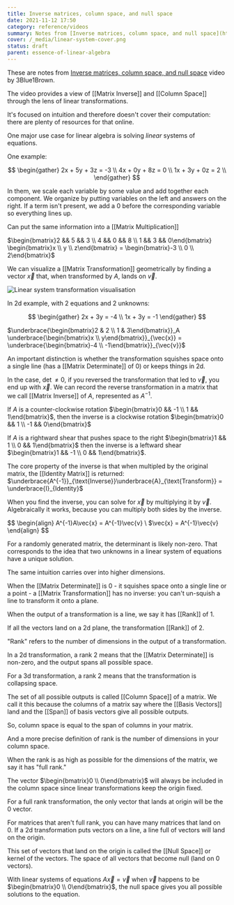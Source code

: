 ```yaml
---
title: Inverse matrices, column space, and null space
date: 2021-11-12 17:50
category: reference/videos
summary: Notes from [Inverse matrices, column space, and null space](https://www.youtube.com/watch?v=uQhTuRlWMxw) by 3Blue1Brown from the [Essence of linear algebra](https://www.youtube.com/playlist?list=PLZHQObOWTQDPD3MizzM2xVFitgF8hE_ab) series
cover: /_media/linear-system-cover.png
status: draft
parent: essence-of-linear-algebra
---
```


These are notes from [Inverse matrices, column space, and null space](https://www.youtube.com/watch?v=uQhTuRlWMxw) video by 3Blue1Brown.

The video provides a view of [[Matrix Inverse]] and [[Column Space]] through the lens of linear transformations.

It's focused on intuition and therefore doesn't cover their computation: there are plenty of resources for that online.

One major use case for linear algebra is solving *linear* systems of equations.

One example:

$$
\begin{gather}
2x + 5y + 3z = -3 \\
4x + 0y + 8z = 0 \\
1x + 3y + 0z = 2 \\
\end{gather}
$$

In them, we scale each variable by some value and add together each component. We organize by putting variables on the left and answers on the right. If a term isn't present, we add a 0 before the corresponding variable so everything lines up.

Can put the same information into a [[Matrix Multiplication]]

$\begin{bmatrix}2 && 5 && 3 \\ 4 && 0 && 8 \\ 1 && 3 && 0\end{bmatrix} \begin{bmatrix}x \\ y \\ z\end{bmatrix} = \begin{bmatrix}-3 \\ 0 \\ 2\end{bmatrix}$

We can visualize a [[Matrix Transformation]] geometrically by finding a vector $\vec{x}$ that, when transformed by $A$, lands on $\vec{v}$.

![Linear system transformation visualisation](/_media/linear-system-trans-visual.png)

In 2d example, with 2 equations and 2 unknowns:

$$
\begin{gather}
2x + 3y = -4 \\
1x + 3y = -1
\end{gather}
$$

$\underbrace{\begin{bmatrix}2 & 2 \\ 1 & 3\end{bmatrix}}_A  \underbrace{\begin{bmatrix}x \\ y\end{bmatrix}}_{\vec{x}} = \underbrace{\begin{bmatrix}-4 \\ -1\end{bmatrix}}_{\vec{v}}$

An important distinction is whether the transformation squishes space onto a single line (has a [[Matrix Determinate]] of 0) or keeps things in 2d.

In the case, $\det \ne 0$, if you reversed the transformation that led to $\vec{v}$, you end up with $\vec{x}$. We can record the reverse transformation in a matrix that we call [[Matrix Inverse]] of $A$, represented as $A^{-1}$.

If $A$ is a counter-clockwise rotation $\begin{bmatrix}0 && -1 \\ 1 && 1\end{bmatrix}$, then the inverse is a clockwise rotation $\begin{bmatrix}0 && 1 \\ -1 && 0\end{bmatrix}$

If $A$ is a rightward shear that pushes space to the right $\begin{bmatrix}1 && 1 \\ 0 && 1\end{bmatrix}$ then the inverse is a leftward shear $\begin{bmatrix}1 && -1 \\ 0 && 1\end{bmatrix}$.

The core property of the inverse is that when multipled by the original matrix, the [[Identity Matrix]] is returned: $\underbrace{A^{-1}}_{\text{Inverse}}\underbrace{A}_{\text{Transform}} = \underbrace{I}_{Identity}$

When you find the inverse, you can solve for $\vec{x}$ by multiplying it by $\vec{v}$. Algebraically it works, because you can multiply both sides by the inverse.

$$
\begin{align}
A^{-1}A\vec{x} = A^{-1}\vec{v} \\
$\vec{x} = A^{-1}\vec{v}
\end{align}
$$

For a randomly generated matrix, the determinant is likely non-zero. That corresponds to the idea that two unknowns in a linear system of equations have a unique solution.

The same intuition carries over into higher dimensions.

When the [[Matrix Determinate]] is 0 - it squishes space onto a single line or a point - a [[Matrix Transformation]] has no inverse: you can't un-squish a line to transform it onto a plane.

When the output of a transformation is a line, we say it has [[Rank]] of 1. 

If all the vectors land on a 2d plane, the transformation [[Rank]] of 2.

"Rank" refers to the number of dimensions in the output of a transformation.

In a 2d transformation, a rank 2 means that the [[Matrix Determinate]] is non-zero, and the output spans all possible space.

For a 3d transformation, a rank 2 means that the transformation is collapsing space.

The set of all possible outputs is called [[Column Space]] of a matrix. We call it this because the columns of a matrix say where the [[Basis Vectors]] land and the [[Span]] of basis vectors give all possible outputs.

So,  column space is equal to the span of columns in your matrix.

And a more precise definition of rank is the number of dimensions in your column space.

When the rank is as high as possible for the dimensions of the matrix, we say it has "full rank."

The vector $\begin{bmatrix}0 \\ 0\end{bmatrix}$ will always be included in the column space since linear transformations keep the origin fixed.

For a full rank transformation, the only vector that lands at origin will be the 0 vector.

For matrices that aren't full rank, you can have many matrices that land on 0. If a 2d transformation puts vectors on a line, a line full of vectors will land on the origin.

This set of vectors that land on the origin is called the [[Null Space]] or kernel of the vectors. The space of all vectors that become null (land on 0 vectors).

With linear systems of equations $A\vec{x} = \vec{v}$ when $\vec{v}$ happens to be $\begin{bmatrix}0 \\ 0\end{bmatrix}$, the null space gives you all possible solutions to the equation.
